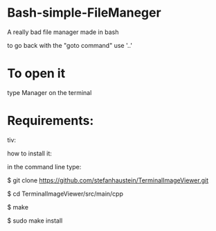 # Bash-simple-FileManeger
A really bad file manager made in bash

to go back with the "goto command" use '..'

# To open it
type Manager on the terminal

# Requirements:
tiv:

how to install it:

in the command line type:

$ git clone https://github.com/stefanhaustein/TerminalImageViewer.git

$ cd TerminalImageViewer/src/main/cpp

$ make

$ sudo make install

